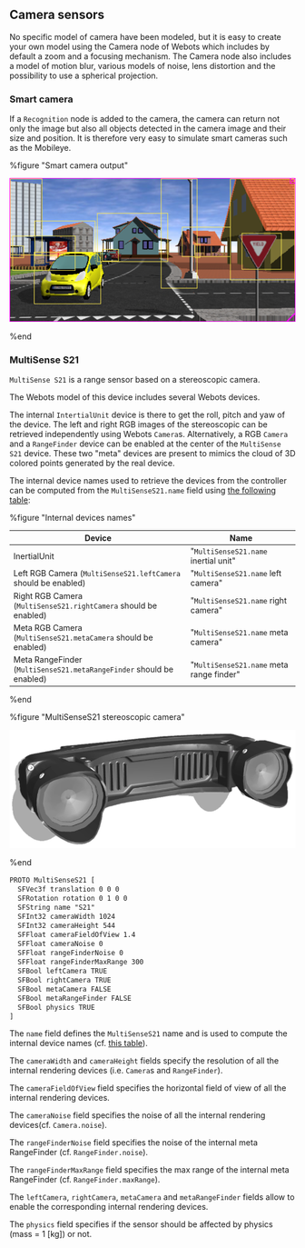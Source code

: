 ## Camera sensors

No specific model of camera have been modeled, but it is easy to create your
own model using the Camera node of Webots which includes by default a zoom and a
focusing mechanism. The Camera node also includes a model of motion blur,
various models of noise, lens distortion and the possibility to use a spherical
projection.


### Smart camera

If a `Recognition` node is added to the camera, the camera can return not only the image but also all objects detected in the camera image and their size and position. It is therefore very easy to simulate smart cameras such as the Mobileye.

%figure "Smart camera output"

![smart_camera.png](images/smart_camera.png)

%end


### MultiSense S21

`MultiSense S21` is a range sensor based on a stereoscopic camera.

The Webots model of this device includes several Webots devices.

The internal `IntertialUnit` device is there to get the roll, pitch and yaw of the device.
The left and right RGB images of the stereoscopic can be retrieved independently using Webots `Camera`s.
Alternatively, a RGB `Camera` and a `RangeFinder` device can be enabled at the center of the `MultiSense S21` device.
These two "meta" devices are present to mimics the cloud of 3D colored points generated by the real device.

The internal device names used to retrieve the devices from the controller can be computed from the `MultiSenseS21.name` field using [the following table](#internal-devices-names):

%figure "Internal devices names"

| Device                                                               | Name                                      |
| -------------------------------------------------------------------- | ----------------------------------------- |
| InertialUnit                                                         |  "`MultiSenseS21.name` inertial unit"     |
| Left RGB Camera (`MultiSenseS21.leftCamera` should be enabled)       |  "`MultiSenseS21.name` left camera"       |
| Right RGB Camera (`MultiSenseS21.rightCamera` should be enabled)     |  "`MultiSenseS21.name` right camera"      |
| Meta RGB Camera (`MultiSenseS21.metaCamera` should be enabled)       |  "`MultiSenseS21.name` meta camera"       |
| Meta RangeFinder (`MultiSenseS21.metaRangeFinder` should be enabled) |  "`MultiSenseS21.name` meta range finder" |

%end

%figure "MultiSenseS21 stereoscopic camera"

![multisense_s21.png](images/multisense_s21.png)

%end

```
PROTO MultiSenseS21 [
  SFVec3f translation 0 0 0
  SFRotation rotation 0 1 0 0
  SFString name "S21"
  SFInt32 cameraWidth 1024
  SFInt32 cameraHeight 544
  SFFloat cameraFieldOfView 1.4
  SFFloat cameraNoise 0
  SFFloat rangeFinderNoise 0
  SFFloat rangeFinderMaxRange 300
  SFBool leftCamera TRUE
  SFBool rightCamera TRUE
  SFBool metaCamera FALSE
  SFBool metaRangeFinder FALSE
  SFBool physics TRUE
]
```

The `name` field defines the `MultiSenseS21` name and is used to compute the internal device names (cf. [this table](#internal-devices-names)).

The `cameraWidth` and `cameraHeight` fields specify the resolution of all the internal rendering devices (i.e. `Camera`s and `RangeFinder`).

The `cameraFieldOfView` field specifies the horizontal field of view of all the internal rendering devices.

The `cameraNoise` field specifies the noise of all the internal rendering devices(cf. `Camera.noise`).

The `rangeFinderNoise` field specifies the noise of the internal meta RangeFinder (cf. `RangeFinder.noise`).

The `rangeFinderMaxRange` field specifies the max range of the internal meta RangeFinder (cf. `RangeFinder.maxRange`).

The `leftCamera`, `rightCamera`, `metaCamera` and `metaRangeFinder` fields allow to enable the corresponding internal rendering devices.

The `physics` field specifies if the sensor should be affected by physics (mass = 1 [kg]) or not.
